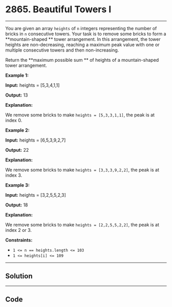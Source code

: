 # 2865. Beautiful Towers I

---

You are given an array `heights` of `n` integers representing the number of bricks in `n` consecutive towers. Your task is to remove some bricks to form a **mountain-shaped ** tower arrangement. In this arrangement, the tower heights are non-decreasing, reaching a maximum peak value with one or multiple consecutive towers and then non-increasing.

Return the **maximum possible sum ** of heights of a mountain-shaped tower arrangement.

 

**Example 1:**

**Input:** heights = [5,3,4,1,1]

**Output:** 13

**Explanation:**

We remove some bricks to make `heights = [5,3,3,1,1]`, the peak is at index 0.

**Example 2:**

**Input:** heights = [6,5,3,9,2,7]

**Output:** 22

**Explanation:**

We remove some bricks to make `heights = [3,3,3,9,2,2]`, the peak is at index 3.

**Example 3:**

**Input:** heights = [3,2,5,5,2,3]

**Output:** 18

**Explanation:**

We remove some bricks to make `heights = [2,2,5,5,2,2]`, the peak is at index 2 or 3.

 

**Constraints:**

  * `1 <= n == heights.length <= 103`
  * `1 <= heights[i] <= 109`

---

## Solution



---

## Code
```python


```